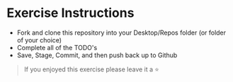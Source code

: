 # Exercise Instructions

- Fork and clone this repository into your Desktop/Repos folder (or folder of your choice)
- Complete all of the TODO's 
- Save, Stage, Commit, and then push back up to Github

> If you enjoyed this exercise please leave it a ⭐
